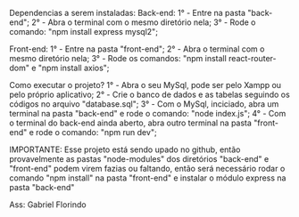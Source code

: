 Dependencias a serem instaladas:
Back-end: 
1° - Entre na pasta "back-end";
2° - Abra o terminal com o mesmo diretório nela;
3° - Rode o comando: "npm install express mysql2";

Front-end:
1° - Entre na pasta "front-end";
2° - Abra o terminal com o mesmo diretório nela;
3° - Rode os comandos: "npm install react-router-dom" e "npm install axios";


Como executar o projeto?
1° - Abra o seu MySql, pode ser pelo Xampp ou pelo próprio aplicativo;
2° - Crie o banco de dados e as tabelas seguindo os códigos no arquivo "database.sql";
3° - Com o MySql, inciciado, abra um terminal na pasta "back-end" e rode o comando: "node index.js";
4° - Com o terminal do back-end ainda aberto, abra outro terminal na pasta "front-end" e rode o comando: "npm run dev";


IMPORTANTE:
Esse projeto está sendo upado no github, então provavelmente as pastas "node-modules" dos diretórios "back-end" e "front-end" podem virem fazias ou faltando, então será necessário rodar o comando "npm install" na pasta "front-end" e instalar o módulo express na pasta "back-end"

Ass: Gabriel Florindo